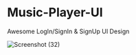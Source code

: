 # Music-Player-UI
Awesome LogIn/SignIn &amp; SignUp UI Design


![Screenshot (32)](https://user-images.githubusercontent.com/49508237/64176233-999c4c80-ce7a-11e9-92f5-8d1957179cee.png)
